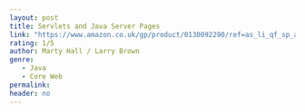 ```yaml
---
layout: post
title: Servlets and Java Server Pages
link: "https://www.amazon.co.uk/gp/product/0130092290/ref=as_li_qf_sp_asin_il_tl?ie=UTF8&camp=1634&creative=6738&creativeASIN=0130092290&linkCode=as2&tag=jussihallilac-21"
rating: 1/5
author: Marty Hall / Larry Brown
genre:
   - Java
   - Core Web
permalink:
header: no
---
```


